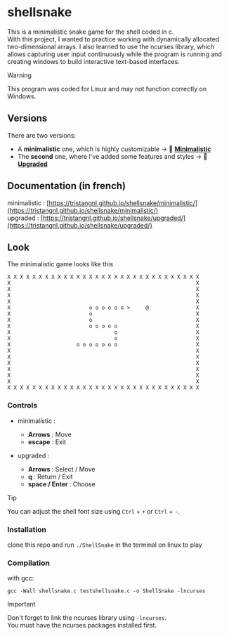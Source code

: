 # shellsnake
This is a minimalistic snake game for the shell coded in c.  
With this project, I wanted to practice working with dynamically allocated two-dimensional arrays.
I also learned to use the ncurses library, which allows capturing user input continuously while the program is running and creating windows to build interactive text-based interfaces.
>[!WARNING]
>This program was coded for Linux and may not function correctly on Windows.

## Versions

There are two versions:

- A **minimalistic** one, which is highly customizable -> 📁 [**Minimalistic**](https://github.com/tristangnl/shellsnake/tree/main/minimalistic)
- The **second** one, where I've added some features and styles -> 📁 [**Upgraded**](https://github.com/tristangnl/shellsnake/tree/main/upgraded)

## Documentation (in french)
minimalistic : [https://tristangnl.github.io/shellsnake/minimalistic/](https://tristangnl.github.io/shellsnake/minimalistic/)  
upgraded : [https://tristangnl.github.io/shellsnake/upgraded/](https://tristangnl.github.io/shellsnake/upgraded/)

## Look
The minimalistic game looks like this

```
X X X X X X X X X X X X X X X X X X X X X X X X X X X X X X X  
X                                                           X  
X                                                           X  
X                                                           X  
X                                                           X  
X                         o o o o o o >     @               X  
X                         o                                 X  
X                         o                                 X  
X                         o o o o o                         X  
X                                 o                         X  
X                                 o                         X  
X                     o o o o o o o                         X  
X                                                           X  
X                                                           X  
X                                                           X  
X                                                           X  
X                                                           X  
X                                                           X  
X X X X X X X X X X X X X X X X X X X X X X X X X X X X X X X  
```

### Controls

* minimalistic :
  * **Arrows** : Move
  * **escape** : Exit

* upgraded :
  * **Arrows** : Select / Move
  * **q** : Return / Exit
  * **space / Enter** : Choose

> [!TIP]  
> You can adjust the shell font size using `Ctrl` + `+` or `Ctrl` + `-`.



### Installation
clone this repo and run ```./ShellSnake``` in the terminal on linux to play

### Compilation
with gcc:

```gcc -Wall shellsnake.c testshellsnake.c -o ShellSnake -lncurses```
  
> [!IMPORTANT]  
> Don't forget to link the ncurses library using ```-lncurses```.  
> You must have the ncurses packages installed first.

